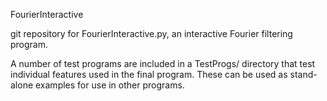 FourierInteractive

git repository for FourierInteractive.py, an interactive Fourier filtering program.

A number of test programs are included in a TestProgs/ directory that test individual features used in the final program. These can be used as stand-alone examples for use in other programs.

